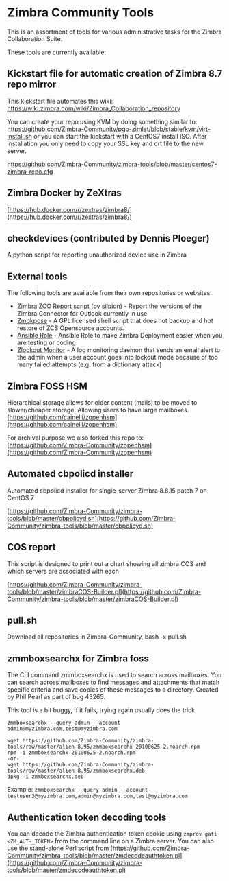 # Zimbra Community Tools

This is an assortment of tools for various administrative tasks for the Zimbra
 Collaboration Suite.
  
These tools are currently available:

## Kickstart file for automatic creation of Zimbra 8.7 repo mirror
This kickstart file automates this wiki: https://wiki.zimbra.com/wiki/Zimbra_Collaboration_repository

You can create your repo using KVM by doing something similar to: https://github.com/Zimbra-Community/pgp-zimlet/blob/stable/kvm/virt-install.sh or you can start the kickstart with a CentOS7 install ISO. After installation you only need to copy your SSL key and crt file to the new server.

https://github.com/Zimbra-Community/zimbra-tools/blob/master/centos7-zimbra-repo.cfg


## Zimbra Docker by ZeXtras
[https://hub.docker.com/r/zextras/zimbra8/](https://hub.docker.com/r/zextras/zimbra8/)

## checkdevices (contributed by Dennis Ploeger)
A python script for reporting unauthorized device use in Zimbra

## External tools

The following tools are available from their own repositories or websites:

* [Zimbra ZCO Report script (by silpion)](https://github.com/silpion/zmzcoreport) - Report the versions of the Zimbra Connector for Outlook currently in use
* [Zmbkpose](https://github.com/bggo/Zmbkpose) - A GPL licensed shell script that does hot backup and hot restore of ZCS Opensource accounts.
* [Ansible Role](https://github.com/pbruna/ansible-zimbradev) - Ansible Role to make Zimbra Deployment easier when you are testing or coding
* [Zlockout Monitor](https://github.com/kenji21/zimbra_lockoutd) - A log monitoring daemon that sends an email alert to the admin when a user account goes into lockout mode because of too many failed attempts (e.g. from a dictionary attack)

## Zimbra FOSS HSM 

Hierarchical storage allows for older content (mails) to be moved to slower/cheaper storage. Allowing users to have large mailboxes.
[https://github.com/cainelli/zopenhsm](https://github.com/cainelli/zopenhsm)

For archival purpose we also forked this repo to:
[https://github.com/Zimbra-Community/zopenhsm](https://github.com/Zimbra-Community/zopenhsm)

## Automated cbpolicd installer

Automated cbpolicd installer for single-server Zimbra 8.8.15 patch 7 on CentOS 7

[https://github.com/Zimbra-Community/zimbra-tools/blob/master/cbpolicyd.sh](https://github.com/Zimbra-Community/zimbra-tools/blob/master/cbpolicyd.sh)

## COS report

This script is designed to print out a chart showing all zimbra COS and which servers are associated with each

[https://github.com/Zimbra-Community/zimbra-tools/blob/master/zimbraCOS-Builder.pl](https://github.com/Zimbra-Community/zimbra-tools/blob/master/zimbraCOS-Builder.pl)

## pull.sh

Download all repositories in Zimbra-Community, bash -x pull.sh

## zmmboxsearchx for Zimbra foss
The CLI command zmmboxsearchx is used to search across mailboxes. You can search across mailboxes to find messages and attachments that match specific criteria and save copies of these messages to a directory. Created by Phil Pearl as part of bug 43265.

This tool is a bit buggy, if it fails, trying again usually does the trick. 

    zmmboxsearchx --query admin --account admin@myzimbra.com,test@myzimbra.com

    wget https://github.com/Zimbra-Community/zimbra-tools/raw/master/alien-8.95/zmmboxsearchx-20100625-2.noarch.rpm
    rpm -i zmmboxsearchx-20100625-2.noarch.rpm
    -or-
    wget https://github.com/Zimbra-Community/zimbra-tools/raw/master/alien-8.95/zmmboxsearchx.deb
    dpkg -i zmmboxsearchx.deb

Example: `zmmboxsearchx --query admin --account testuser3@myzimbra.com,admin@myzimbra.com,test@myzimbra.com`

## Authentication token decoding tools

You can decode the Zimbra authentication token cookie using `zmprov gati <ZM_AUTH_TOKEN>` from the command line on a Zimbra server. You can also use the stand-alone Perl script from [https://github.com/Zimbra-Community/zimbra-tools/blob/master/zmdecodeauthtoken.pl](https://github.com/Zimbra-Community/zimbra-tools/blob/master/zmdecodeauthtoken.pl)
